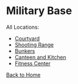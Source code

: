 # Military Base

All Locations:
* [Courtyard](https://astrea49.github.io/PD-Season-2-Archive/base/Danganronpa_%20Prospective%20Despair%20-%20Military%20Base%20(KG)%20-%20courtyard%20%5B846577430759473162%5D.html)
* [Shooting Range](https://astrea49.github.io/PD-Season-2-Archive/base/Danganronpa_%20Prospective%20Despair%20-%20Military%20Base%20(KG)%20-%20shooting-range%20%5B846577456973348884%5D.html)
* [Bunkers](https://astrea49.github.io/PD-Season-2-Archive/base/Danganronpa_%20Prospective%20Despair%20-%20Military%20Base%20(KG)%20-%20bunkers%20%5B846577646438711296%5D.html)
* [Canteen and Kitchen](https://astrea49.github.io/PD-Season-2-Archive/base/Danganronpa_%20Prospective%20Despair%20-%20Military%20Base%20(KG)%20-%20canteen-kitchen%20%5B846577767612153856%5D.html)
* [Fitness Center](https://astrea49.github.io/PD-Season-2-Archive/base/Danganronpa_%20Prospective%20Despair%20-%20Military%20Base%20(KG)%20-%20fitness-center%20%5B846577942968795176%5D.html)

[Back to Home](https://astrea49.github.io/PD-Season-2-Archive/)